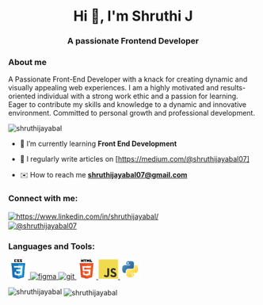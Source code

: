 <h1 align="center">Hi 👋, I'm Shruthi J</h1>
<h3 align="center">A passionate Frontend Developer</h3>
<h3> About me </h3> 
<p>  A Passionate Front-End Developer with a knack for creating dynamic and visually appealing web experiences. I am a highly motivated and results-oriented individual with a strong work ethic and a passion for learning. Eager to contribute my skills and knowledge to a dynamic and innovative environment. Committed to personal growth and professional development. </p>
<p align="left"> <img src="https://komarev.com/ghpvc/?username=shruthijayabal&label=Profile%20views&color=0e75b6&style=flat" alt="shruthijayabal" /> </p>

- 🌱 I’m currently learning **Front End Development**

- 📝 I regularly write articles on [https://medium.com/@shruthijayabal07] 

- ✉️ How to reach me **shruthijayabal07@gmail.com**

<h3 align="left">Connect with me:</h3>
<p align="left">
<a href="https://linkedin.com/in/https://www.linkedin.com/in/shruthijayabal/" target="blank"><img align="center" src="https://raw.githubusercontent.com/rahuldkjain/github-profile-readme-generator/master/src/images/icons/Social/linked-in-alt.svg" alt="https://www.linkedin.com/in/shruthijayabal/" height="30" width="40" /></a> <br>
<a href="https://medium.com/@shruthijayabal07" target="blank"><img align="center" src="https://raw.githubusercontent.com/rahuldkjain/github-profile-readme-generator/master/src/images/icons/Social/medium.svg" alt="@shruthijayabal07" height="30" width="40" /></a>
</p>

<h3 align="left">Languages and Tools:</h3>
<p align="left"> <a href="https://www.w3schools.com/css/" target="_blank" rel="noreferrer"> <img src="https://raw.githubusercontent.com/devicons/devicon/master/icons/css3/css3-original-wordmark.svg" alt="css3" width="40" height="40"/> </a> 
<a href="https://www.figma.com/" target="_blank" rel="noreferrer"> <img src="https://www.vectorlogo.zone/logos/figma/figma-icon.svg" alt="figma" width="40" height="40"/> </a>
<a href="https://git-scm.com/" target="_blank" rel="noreferrer"> <img src="https://www.vectorlogo.zone/logos/git-scm/git-scm-icon.svg" alt="git" width="40" height="40"/> </a> 
<a href="https://www.w3.org/html/" target="_blank" rel="noreferrer"> <img src="https://raw.githubusercontent.com/devicons/devicon/master/icons/html5/html5-original-wordmark.svg" alt="html5" width="40" height="40"/> </a> <a href="https://developer.mozilla.org/en-US/docs/Web/JavaScript" target="_blank" rel="noreferrer"> <img src="https://raw.githubusercontent.com/devicons/devicon/master/icons/javascript/javascript-original.svg" alt="javascript" width="40" height="40"/> </a> 
<a href="https://www.python.org" target="_blank" rel="noreferrer"> <img src="https://raw.githubusercontent.com/devicons/devicon/master/icons/python/python-original.svg" alt="python" width="40" height="40"/> </a> </p>

<p><img align="left" src="https://github-readme-stats.vercel.app/api/top-langs?username=shruthijayabal&show_icons=true&locale=en&layout=compact" alt="shruthijayabal" /></p>

<p>&nbsp;<img align="center" src="https://github-readme-stats.vercel.app/api?username=shruthijayabal&show_icons=true&locale=en" alt="shruthijayabal" /></p>


